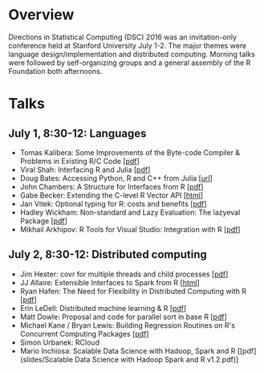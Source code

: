 # Overview

Directions in Statistical Computing (DSC) 2016 was an
invitation-only conference held at Stanford University July 1-2. The
major themes were language design/implementation and distributed
computing. Morning talks were followed by self-organizing groups and
a general assembly of the R Foundation both afternoons.

# Talks

## July 1, 8:30-12: Languages

-   Tomas Kalibera: Some Improvements of the Byte-code
    Compiler & Problems in Existing R/C Code [[pdf](slides/tomas_dsc.pdf)]
-   Viral Shah: Interfacing R and Julia [[pdf](slides/hiral-julia.pdf)]
-   Doug Bates: Accessing Python, R and C++ from Julia [[url](https://github.com/dmbates/DSC/blob/master/DSCpresentation.ipynb)]
-   John Chambers: A Structure for Interfaces from R [[pdf](slides/jmcInterfaces.pdf)]
-   Gabe Becker: Extending the C-level R Vector API [[html](slides/customvectors.html)]
-   Jan Vitek: Optional typing for R: costs and benefits [[pdf](slides/gradualtypingforR.pdf)]
-   Hadley Wickham: Non-standard and Lazy Evaluation: The
    lazyeval Package [[pdf](slides/lazy-eval-1.pdf)]
-   Mikhail Arkhipov: R Tools for Visual Studio: Integration with R [[pdf](slides/Mikhail.pdf)]

## July 2, 8:30-12: Distributed computing

-   Jim Hester: covr for multiple threads and child processes [[pdf](slides/covr-DSC.pdf)]
-   JJ Allaire: Extensible Interfaces to Spark from R [[html](slides/sparkapi-dsc-2016.html)]
-   Ryan Hafen: The Need for Flexibility in Distributed Computing
    with R [[pdf](slides/hafen.pdf)]
-   Erin LeDell: Distributed machine learning & R [[pdf](slides/DSC_2016_scalable_ml_in_R_with_h2o.pdf)]
-   Matt Dowle: Proposal and code for parallel sort in base R [[pdf](slides/ParallelSort.pdf)]
-   Michael Kane / Bryan Lewis: Building Regression Routines on R's
    Concurrent Computing Packages [[pdf](slides/deck-15.pdf)]
-   Simon Urbanek: RCloud
-   Mario Inchiosa: Scalable Data Science with Hadoop, Spark and R [[pdf](slides/Scalable Data Science with Hadoop Spark and R v1.2.pdf)]

